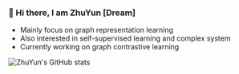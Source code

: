 ### 👋 Hi there, I am ZhuYun [Dream]

- Mainly focus on graph representation learning
- Also interested in self-supervised learning and complex system
- Currently working on graph contrastive learning

![ZhuYun's GitHub stats](https://github-readme-stats.vercel.app/api?username=ZhuYun97&show_icons=true&theme=onedark)
